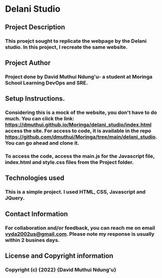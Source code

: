 # Delani Studio
## Project Description
### This proejct sought to replicate the webpage by the Delani studio. In this project, I recreate the same website.

## Project Author
### Project done by David Muthui Ndung'u- a student at Moringa School Learning DevOps and SRE.

## Setup Instructions.
### Considering this is a mock of the website, you don't have to do much. You can click the link: https://dmuthui.github.io/Moringa/delani_studio/index.html access the site. For access to code, it is available in the repo https://github.com/dmuthui/Moringa/tree/main/delani_studio. You can go ahead and clone it.
### To access the code, access the main.js for the Javascript file, index.html and style.css files from the Project folder.

## Technologies used
### This is a simple project. I used HTML, CSS, Javascript and JQuery.

## Contact Information
### For collaboration and/or feedback, you can reach me on email vyda2002us@gmail.com. Please note my response is usually within 2 busines days.

## License and Copyright information
### Copyright (c) {2022} {David Muthui Ndung'u}